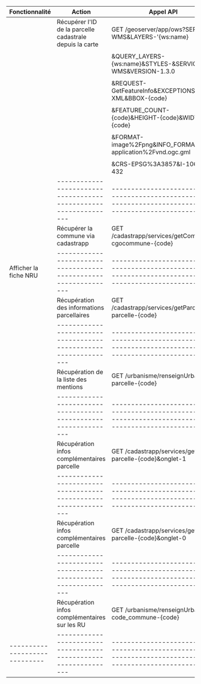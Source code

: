 


|  Fonctionnalité             |  Action                                                       | Appel API                                                                                          |
|-----------------------------|---------------------------------------------------------------|----------------------------------------------------------------------------------------------------|
|                             | Récupérer l'ID de la parcelle  cadastrale  depuis la carte    | GET  /geoserver/app/ows?SERVICE-WMS&LAYERS-'{ws:name}                                              |
|                             |                                                               |                                                                                                    |
|                             |                                                               | &QUERY_LAYERS-{ws:name}&STYLES-&SERVICE-WMS&VERSION-1.3.0                                          |
|                             |                                                               |                                                                                                    |
|                             |                                                               | &REQUEST-GetFeatureInfo&EXCEPTIONS-XML&BBOX-{code}                                                 |
|                             |                                                               |                                                                                                    |
|                             |                                                               | &FEATURE_COUNT-{code}&HEIGHT-{code}&WIDTH-{code}                                                   |
|                             |                                                               |                                                                                                    |
|                             |                                                               | &FORMAT-image%2Fpng&INFO_FORMAT-application%2Fvnd.ogc.gml                                          |
|                             |                                                               |                                                                                                    |
|                             |                                                               | &CRS-EPSG%3A3857&I-1065&J-432                                                                      |
|                             |---------------------------------------------------------------|----------------------------------------------------------------------------------------------------|
|                             | Récupérer la commune via cadastrapp                           | GET /cadastrapp/services/getCommune?cgocommune-{code}                                              |
|    Afficher la fiche NRU    |---------------------------------------------------------------|----------------------------------------------------------------------------------------------------|
|                             | Récupération des informations parcellaires                    | GET /cadastrapp/services/getParcelle?parcelle-{code}                                               |
|                             |---------------------------------------------------------------|----------------------------------------------------------------------------------------------------|
|                             | Récupération de la liste des mentions                         | GET /urbanisme/renseignUrba?parcelle-{code}                                                        |
|                             |---------------------------------------------------------------|----------------------------------------------------------------------------------------------------|
|                             | Récupération infos complémentaires parcelle                   | GET /cadastrapp/services/getFIC?parcelle-{code}&onglet-1                                           |
|                             |---------------------------------------------------------------|----------------------------------------------------------------------------------------------------|
|                             | Récupération infos complémentaires parcelle                   | GET /cadastrapp/services/getFIC?parcelle-{code}&onglet-0                                           |
|                             |---------------------------------------------------------------|----------------------------------------------------------------------------------------------------|
|                             | Récupération infos complémentaires sur les RU                 | GET /urbanisme/renseignUrbaInfos?code_commune-{code}                                               |
|-----------------------------|---------------------------------------------------------------|----------------------------------------------------------------------------------------------------|
 